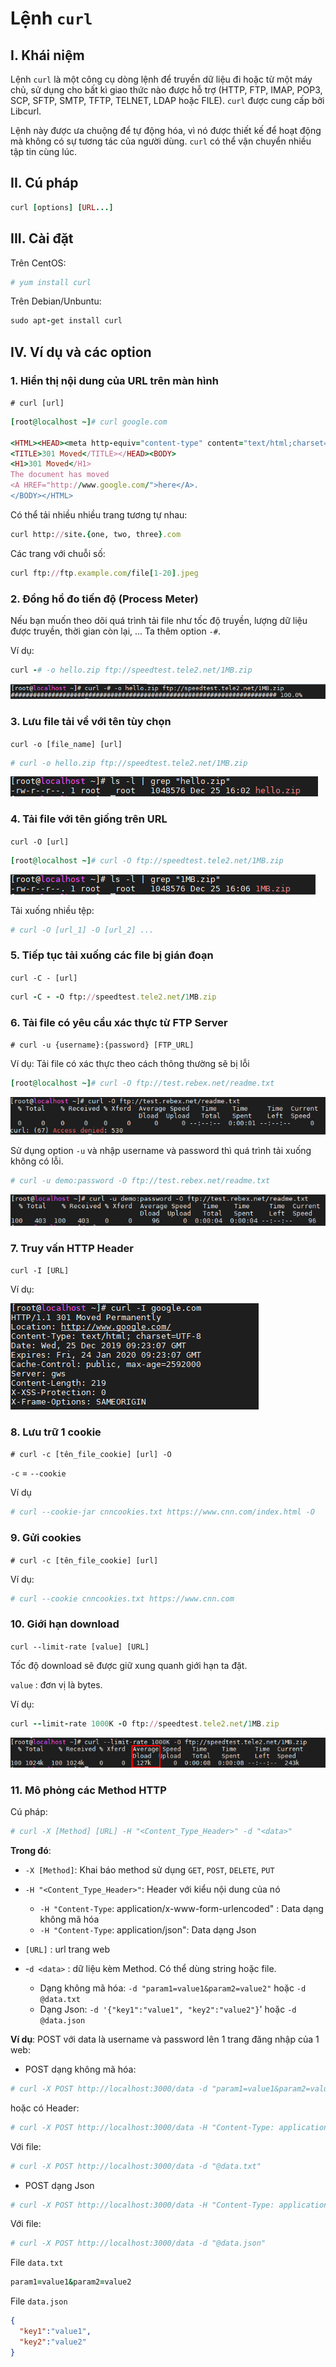 # Lệnh `curl`

## I. Khái niệm

Lệnh `curl` là một công cụ dòng lệnh để truyền dữ liệu đi hoặc từ một máy chủ, sử dụng cho bất kì giao thức nào được hỗ trợ (HTTP, FTP, IMAP, POP3, SCP, SFTP, SMTP, TFTP, TELNET, LDAP hoặc FILE). `curl` được cung cấp bởi Libcurl.

Lệnh này được ưa chuộng để tự động hóa, vì nó được thiết kế để hoạt động mà không có sự tương tác của người dùng. `curl` có thể vận chuyển nhiều tập tin cùng lúc.

## II. Cú pháp

```ruby
curl [options] [URL...]
```

## III. Cài đặt

Trên CentOS:

```ruby
# yum install curl
```

Trên Debian/Unbuntu:

```ruby
sudo apt-get install curl
```

## IV. Ví dụ và các option

### 1. Hiển thị nội dung của URL trên màn hình

`# curl [url]`

```ruby
[root@localhost ~]# curl google.com

<HTML><HEAD><meta http-equiv="content-type" content="text/html;charset=utf-8">
<TITLE>301 Moved</TITLE></HEAD><BODY>
<H1>301 Moved</H1>
The document has moved
<A HREF="http://www.google.com/">here</A>.
</BODY></HTML>
```

Có thể tải nhiều nhiều trang tương tự nhau:

```ruby
curl http://site.{one, two, three}.com
```

Các trang với chuỗi số:

```ruby
curl ftp://ftp.example.com/file[1-20].jpeg
```

### 2. Đồng hồ đo tiến độ (Process Meter)

Nếu bạn muốn theo dõi quá trình tải file như tốc độ truyền, lượng dữ liệu được truyền, thời gian còn lại, ... Ta thêm option `-#`.

Ví dụ:

```ruby
curl -# -o hello.zip ftp://speedtest.tele2.net/1MB.zip
```

![HTTP - HTTPs](./images/http_https_12.png)

### 3. Lưu file tải về với tên tùy chọn

`curl -o [file_name] [url]`

```ruby
# curl -o hello.zip ftp://speedtest.tele2.net/1MB.zip
```

![HTTP - HTTPs](./images/http_https_13.png)

### 4. Tải file với tên giống trên URL

`curl -O [url]`

```ruby
[root@localhost ~]# curl -O ftp://speedtest.tele2.net/1MB.zip
```

![HTTP - HTTPs](./images/http_https_14.png)

Tải xuống nhiều tệp:

```ruby
# curl -O [url_1] -O [url_2] ...
```

### 5. Tiếp tục tải xuống các file bị gián đoạn

`curl -C - [url]`

```ruby
curl -C - -O ftp://speedtest.tele2.net/1MB.zip
```

### 6. Tải file có yêu cầu xác thực từ FTP Server

`# curl -u {username}:{password} [FTP_URL]`

Ví dụ: Tải file có xác thực theo cách thông thường sẽ bị lỗi

```ruby
[root@localhost ~]# curl -O ftp://test.rebex.net/readme.txt
```

![HTTP - HTTPs](./images/http_https_15.png)

Sử dụng option `-u` và nhập username và password thì quá trình tải xuống không có lỗi.

```ruby
# curl -u demo:password -O ftp://test.rebex.net/readme.txt
```

![HTTP - HTTPs](./images/http_https_16.png)

### 7. Truy vấn HTTP Header

`curl -I [URL]`

Ví dụ:

![HTTP - HTTPs](./images/http_https_17.png)

### 8. Lưu trữ 1 cookie

`# curl -c [tên_file_cookie] [url] -O`

`-c` = `--cookie`

Ví dụ

```ruby
# curl --cookie-jar cnncookies.txt https://www.cnn.com/index.html -O
```

### 9. Gửi cookies

`# curl -c [tên_file_cookie] [url]`

Ví dụ:

```ruby
# curl --cookie cnncookies.txt https://www.cnn.com
```

### 10. Giới hạn download

`curl --limit-rate [value] [URL]`

Tốc độ download sẽ được giữ xung quanh giới hạn ta đặt.

`value` : đơn vị là bytes.

Ví dụ:

```ruby
curl --limit-rate 1000K -O ftp://speedtest.tele2.net/1MB.zip
```

![HTTP - HTTPs](./images/http_https_18.png)

### 11. Mô phỏng các Method HTTP

Cú pháp:

```ruby
# curl -X [Method] [URL] -H "<Content_Type_Header>" -d "<data>"
```

**Trong đó**:

- `-X [Method]`: Khai báo method sử dụng `GET`, `POST`, `DELETE`, `PUT`
- `-H "<Content_Type_Header>"`: Header với kiểu nội dung của nó

  - `-H "Content-Type`: application/x-www-form-urlencoded" : Data dạng không mã hóa
  - `-H "Content-Type`: application/json": Data dạng Json

- `[URL]` : url trang web
- -`d <data>` : dữ liệu kèm Method. Có thể dùng string hoặc file.

  - Dạng không mã hóa: `-d "param1=value1&param2=value2"` hoặc `-d @data.txt`
  - Dạng Json: `-d '{"key1":"value1", "key2":"value2"}`' hoặc `-d @data.json`

**Ví dụ**: POST với data là username và password lên 1 trang đăng nhập của 1 web:

- POST dạng không mã hóa:

```ruby
# curl -X POST http://localhost:3000/data -d "param1=value1&param2=value2" 
```

hoặc có Header:

```ruby
# curl -X POST http://localhost:3000/data -H "Content-Type: application/x-www-form-urlencoded" -d "param1=value1&param2=value2"  
```

Với file:

```ruby
# curl -X POST http://localhost:3000/data -d "@data.txt" 
```

- POST dạng Json

```ruby
# curl -X POST http://localhost:3000/data -H "Content-Type: application/json" -d '{"key1":"value1", "key2":"value2"}' 
```

Với file:

```ruby
# curl -X POST http://localhost:3000/data -d "@data.json" 
```

File `data.txt`

```ruby
param1=value1&param2=value2
```

File `data.json`

```json
{
  "key1":"value1",
  "key2":"value2"
}
```
